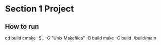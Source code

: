 # Section 1 Project

## How to run

cd build
cmake -S . -G "Unix Makefiles" -B build
make -C build
./build/main
